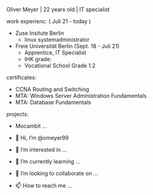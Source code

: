 Oliver Meyer | 22 years old | IT specialist

work experienc: ( Juli 21 - today )
- Zuse Insitute Berlin 
  - linux systemadministrator
- Freie Universität Berlin (Sept. 18 - Juli 21)
  - Apprentice, IT Specialist
  - IHK grade: 
  - Vocational School Grade 1.2

certificates:
- CCNA Routing and Switching
- MTA: Windows Server Administration Fundamentals
- MTA: Database Fundamentals

projects:
- Mocambit
  ... 
  
-   👋 Hi, I’m @omeyer99
- 👀 I’m interested in ...
- 🌱 I’m currently learning ...
- 💞️ I’m looking to collaborate on ...
- 📫 How to reach me ...

<!---
omeyer99/omeyer99 is a ✨ special ✨ repository because its `README.md` (this file) appears on your GitHub profile.
You can click the Preview link to take a look at your changes.
--->
